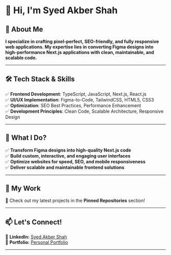 # 👋 Hi, I'm Syed Akber Shah

## 🚀 About Me

**I specialize in crafting pixel-perfect, SEO-friendly, and fully responsive web applications. My expertise lies in converting Figma designs into high-performance Next.js applications with clean, maintainable, and scalable code.**

---

## 🛠️ Tech Stack & Skills

✅ **Frontend Development**: TypeScript, JavaScript, Next.js, React.js\
✅ **UI/UX Implementation**: Figma-to-Code, TailwindCSS, HTML5, CSS3\
✅ **Optimization**: SEO Best Practices, Performance Enhancement\
✅ **Development Principles**: Clean Code, Scalable Architecture, Responsive Design









---

## 📌 What I Do?

✅ **Transform Figma designs into high-quality Next.js code**\
✅ **Build custom, interactive, and engaging user interfaces**\
✅ **Optimize websites for speed, SEO, and mobile responsiveness**\
✅ **Deliver scalable and maintainable frontend solutions**

---

## 🚀 My Work

🔹 Check out my latest projects in the **Pinned Repositories** section!

---

## 📫 Let's Connect!

🔗 **LinkedIn:** [Syed Akber Shah](https://www.linkedin.com/in/syed-akber-shah-a03547234/)\
🔗 **Portfolio:** [Personal Portfolio](https://personal-portfolio-with-next-js-and-tailwindcss.vercel.app/)

---

